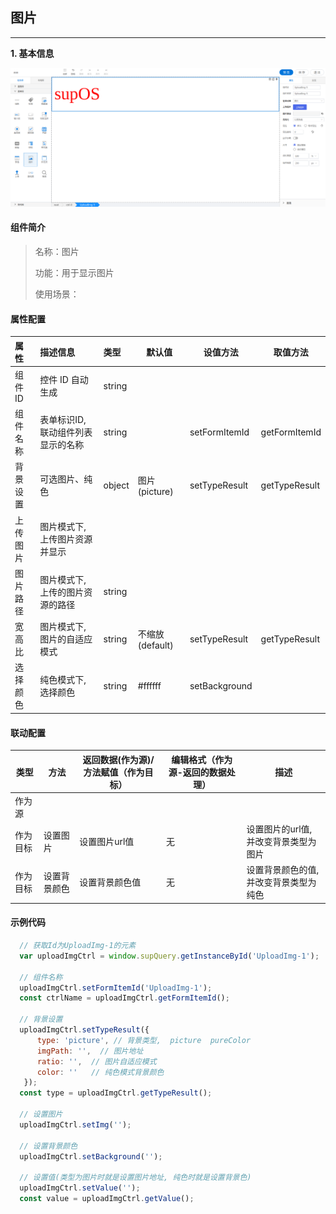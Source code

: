 <h2>图片</h2>

---

**1\. 基本信息**

![图片](../../assets/img/UploadImg.png "图片")

#### **组件简介**

> 名称：图片
>
> 功能：用于显示图片
>
> 使用场景：

#### **属性配置**

| 属性    | 描述信息         | 类型   | 默认值 | 设值方法                   | 取值方法   |
| :------ | :--------------- | :----- | ------ | -------------------------- | ---------- |
| 组件 ID | 控件 ID 自动生成 | string |        |                       |            |
| 组件名称    | 表单标识ID, 联动组件列表显示的名称       | string |  | setFormItemId | getFormItemId |
| 背景设置 | 可选图片、纯色 | object | 图片(picture) | setTypeResult | getTypeResult |
| 上传图片 | 图片模式下, 上传图片资源并显示 |
| 图片路径 | 图片模式下, 上传的图片资源的路径 | string | 
| 宽高比 | 图片模式下, 图片的自适应模式 | string | 不缩放(default) | setTypeResult | getTypeResult | 
| 选择颜色 | 纯色模式下, 选择颜色 | string | #ffffff | setBackground | |

#### **联动配置**
| 类型     | 方法       | 返回数据(作为源)/ 方法赋值（作为目标）| 编辑格式（作为源-返回的数据处理）| 描述 |
| -------- | -------- | ------------------ | ---------------- | ---- |
| 作为源	|
| 作为目标 | 设置图片 |	设置图片url值 |	无 | 设置图片的url值, 并改变背景类型为图片 |
| 作为目标 | 设置背景颜色 |	设置背景颜色值 |	无 | 设置背景颜色的值, 并改变背景类型为纯色 |


#### **示例代码**

```javascript
  // 获取Id为UploadImg-1的元素
  var uploadImgCtrl = window.supQuery.getInstanceById('UploadImg-1'); 

  // 组件名称
  uploadImgCtrl.setFormItemId('UploadImg-1');
  const ctrlName = uploadImgCtrl.getFormItemId();

  // 背景设置
  uploadImgCtrl.setTypeResult({
      type: 'picture', // 背景类型,  picture  pureColor
      imgPath: '',  // 图片地址
      ratio: '',  // 图片自适应模式
      color: ''   // 纯色模式背景颜色
   });
  const type = uploadImgCtrl.getTypeResult();

  // 设置图片
  uploadImgCtrl.setImg('');
  
  // 设置背景颜色
  uploadImgCtrl.setBackground('');

  // 设置值(类型为图片时就是设置图片地址, 纯色时就是设置背景色)
  uploadImgCtrl.setValue('');
  const value = uploadImgCtrl.getValue();

```
